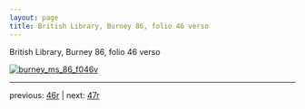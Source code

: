 ```yaml
---
layout: page
title: British Library, Burney 86, folio 46 verso
---
```


British Library, Burney 86, folio 46 verso

[![burney_ms_86_f046v](http://www.homermultitext.org/iipsrv?IIIF=/project/homer/pyramidal/deepzoom/bl/burney86imgs/v1/burney_ms_86_f046v.tif/full/800,/0/default.jpg)](http://www.homermultitext.org/ict2/?urn=urn:cite2:bl:burney86imgs.v1:burney_ms_86_f046v) 

---

previous:  [46r](../46r/) | next: [47r](../47r/)